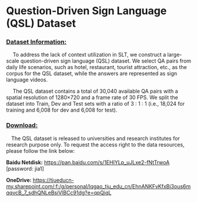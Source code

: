 # Question-Driven Sign Language (QSL) Dataset

### <u>Dataset Information:</u>
&emsp; To address the lack of context utilization in SLT, we construct a large-scale question-driven sign language (QSL) dataset. We select QA pairs from daily life scenarios, such as hotel, restaurant, tourist attraction, etc., as
the corpus for the QSL dataset, while the answers are represented as sign language videos.

&emsp; The QSL dataset contains a total of 30,040 available QA pairs with a spatial resolution of 1280×720 and a frame rate of 30 FPS.  We split the dataset into Train, Dev and Test sets with a ratio of 3 : 1 : 1 (i.e., 18,024 for training and 6,008 for
dev and 6,008 for test).


### <u>Download:</u>
&emsp;The QSL dataset is released to universities and research institutes for research purpose only. To request the access right to the data resources, please follow the link below:

**Baidu Netdisk:** https://pan.baidu.com/s/1EHIYLp_uJLxe2-fNtTrwoA [password: jia1]

**OneDrive:** https://tjueducn-my.sharepoint.com/:f:/g/personal/lqgao_tju_edu_cn/EhnANKFvKfxBi3ous6mqqvcB_7_sdhQNLeBsiVlBCc91dg?e=qpQiqL


